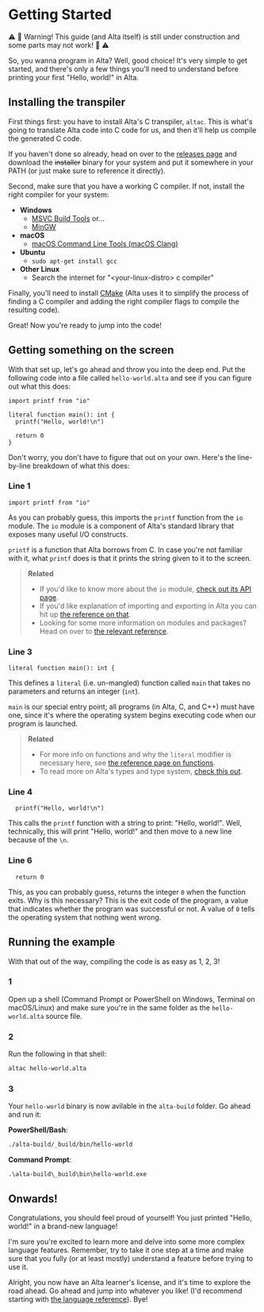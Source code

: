 # Getting Started
:warning: :construction: Warning! This guide (and Alta itself) is still under construction and some parts may not work! :construction: :warning:

So, you wanna program in Alta? Well, good choice! It's very simple to get started, and there's only a few things you'll need to understand before printing your first "Hello, world!" in Alta.

## Installing the transpiler
First things first: you have to install Alta's C transpiler, `altac`. This is what's going to translate Alta code into C code for us, and then it'll help us compile the generated C code.

If you haven't done so already, head on over to the [releases page](https://github.com/alta-lang/alta/releases) and download the ~~installer~~ binary for your system and put it somewhere in your PATH (or just make sure to reference it directly).

Second, make sure that you have a working C compiler. If not, install the right compiler for your system:
  * **Windows**
    * [MSVC Build Tools](https://visualstudio.microsoft.com/thank-you-downloading-visual-studio/?sku=BuildTools&rel=15) or...
    * [MinGW](https://osdn.net/projects/mingw/releases/)
  * **macOS**
    * [macOS Command Line Tools (macOS Clang)](http://osxdaily.com/2014/02/12/install-command-line-tools-mac-os-x/)
  * **Ubuntu**
    * `sudo apt-get install gcc`
  * **Other Linux**
    * Search the internet for "\<your-linux-distro> c compiler"

Finally, you'll need to install [CMake](https://cmake.org/) (Alta uses it to simplify the process of finding a C compiler and adding the right compiler flags to compile the resulting code).

Great! Now you're ready to jump into the code!

## Getting something on the screen
With that set up, let's go ahead and throw you into the deep end. Put the following code into a file called `hello-world.alta` and see if you can figure out what this does:

```alta
import printf from "io"

literal function main(): int {
  printf("Hello, world!\n")

  return 0
}
```

Don't worry, you don't have to figure that out on your own. Here's the line-by-line breakdown of what this does:

### Line 1
```alta
import printf from "io"
```

As you can probably guess, this imports the `printf` function from the `io` module. The `io` module is a component of Alta's standard library that exposes many useful I/O constructs.

`printf` is a function that Alta borrows from C. In case you're not familiar with it, what `printf` does is that it prints the string given to it to the screen.

> **Related**
> * If you'd like to know more about the `io` module, [check out its API page](stdlib/io.md).
> * If you'd like explanation of importing and exporting in Alta you can hit up [the reference on that](language-reference/imports-and-exports.md). 
> * Looking for some more information on modules and packages? Head on over to [the relevant reference](language-reference/packages-and-modules.md).

### Line 3

```alta
literal function main(): int {
```

This defines a `literal` (i.e. un-mangled) function called `main` that takes no parameters and returns an integer (`int`).

`main` is our special entry point; all programs (in Alta, C, and C++) must have one, since it's where the operating system begins executing code when our program is launched.

> **Related**
> * For more info on functions and why the `literal` modifier is necessary here, see [the reference page on functions](language-reference/functions.md).
> * To read more on Alta's types and type system, [check this out](language-reference/types.md).

### Line 4
```alta
  printf("Hello, world!\n")
```

This calls the `printf` function with a string to print: "Hello, world!". Well, technically, this will print "Hello, world!" and then move to a new line because of the `\n`.

### Line 6
```alta
  return 0
```

This, as you can probably guess, returns the integer `0` when the function exits.
Why is this necessary?
This is the exit code of the program, a value that indicates whether the program was successful or not.
A value of `0` tells the operating system that nothing went wrong.

## Running the example
With that out of the way, compiling the code is as easy as 1, 2, 3!

### 1
Open up a shell (Command Prompt or PowerShell on Windows, Terminal on macOS/Linux) and make sure you're in the same folder as the `hello-world.alta` source file.

### 2
Run the following in that shell:
```bash
altac hello-world.alta
```

### 3
Your `hello-world` binary is now avilable in the `alta-build` folder. Go ahead and run it:

**PowerShell/Bash**:
```bash
./alta-build/_build/bin/hello-world
```

**Command Prompt**:
```batch
.\alta-build\_build\bin\hello-world.exe
```

## Onwards!
Congratulations, you should feel proud of yourself! You just printed "Hello, world!" in a brand-new language!

I'm sure you're excited to learn more and delve into some more complex language features.
Remember, try to take it one step at a time and make sure that you fully (or at least mostly) understand a feature before trying to use it.

Alright, you now have an Alta learner's license, and it's time to explore the road ahead.
Go ahead and jump into whatever you like! (I'd recommend starting with [the language reference](language-reference/README.md)). Bye!
